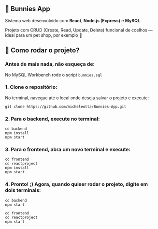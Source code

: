 ## 🐇 Bunnies App

Sistema web desenvolvido com **React**, **Node.js (Express)** e **MySQL**.

Projeto com CRUD (Create, Read, Update, Delete) funcional de coelhos — ideal para um pet shop, por exemplo 🐰

## 💭 Como rodar o projeto? 

### Antes de mais nada, não esqueça de:
No MySQL Workbench rode o script `bunnies.sql`

### 1. Clone o repositório:
No terminal, navegue até o local onde deseja salvar o projeto e execute: 
 
 `git clone https://github.com/micheleotta/Bunnies-App.git`


### 2. Para o backend, execute no terminal:
```
cd backend
npm install
npm start
```

### 3. Para o frontend, abra um novo terminal e execute:
   
```
cd frontend
cd reactproject
npm install
npm start
```

### 4. Pronto! ;) Agora, quando quiser rodar o projeto, digite em dois terminais:
```
cd backend
npm start
```
 ```
cd frontend
cd reactproject
npm start
```
